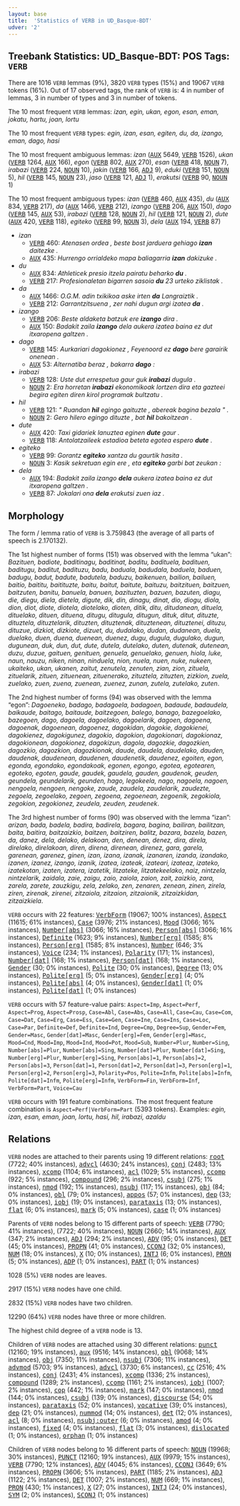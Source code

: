 ```yaml
---
layout: base
title:  'Statistics of VERB in UD_Basque-BDT'
udver: '2'
---
```


## Treebank Statistics: UD_Basque-BDT: POS Tags: `VERB`

There are 1016 `VERB` lemmas (9%), 3820 `VERB` types (15%) and 19067 `VERB` tokens (16%).
Out of 17 observed tags, the rank of `VERB` is: 4 in number of lemmas, 3 in number of types and 3 in number of tokens.

The 10 most frequent `VERB` lemmas: <em>izan, egin, ukan, egon, esan, eman, jokatu, hartu, joan, lortu</em>

The 10 most frequent `VERB` types:  <em>egin, izan, esan, egiten, du, da, izango, eman, dago, hasi</em>

The 10 most frequent ambiguous lemmas: <em>izan</em> (<tt><a href="eu_bdt-pos-AUX.html">AUX</a></tt> 5649, <tt><a href="eu_bdt-pos-VERB.html">VERB</a></tt> 1526), <em>ukan</em> (<tt><a href="eu_bdt-pos-VERB.html">VERB</a></tt> 1264, <tt><a href="eu_bdt-pos-AUX.html">AUX</a></tt> 166), <em>egon</em> (<tt><a href="eu_bdt-pos-VERB.html">VERB</a></tt> 802, <tt><a href="eu_bdt-pos-AUX.html">AUX</a></tt> 270), <em>esan</em> (<tt><a href="eu_bdt-pos-VERB.html">VERB</a></tt> 418, <tt><a href="eu_bdt-pos-NOUN.html">NOUN</a></tt> 7), <em>irabazi</em> (<tt><a href="eu_bdt-pos-VERB.html">VERB</a></tt> 224, <tt><a href="eu_bdt-pos-NOUN.html">NOUN</a></tt> 10), <em>jakin</em> (<tt><a href="eu_bdt-pos-VERB.html">VERB</a></tt> 166, <tt><a href="eu_bdt-pos-ADJ.html">ADJ</a></tt> 9), <em>eduki</em> (<tt><a href="eu_bdt-pos-VERB.html">VERB</a></tt> 151, <tt><a href="eu_bdt-pos-NOUN.html">NOUN</a></tt> 5), <em>hil</em> (<tt><a href="eu_bdt-pos-VERB.html">VERB</a></tt> 145, <tt><a href="eu_bdt-pos-NOUN.html">NOUN</a></tt> 23), <em>jaso</em> (<tt><a href="eu_bdt-pos-VERB.html">VERB</a></tt> 121, <tt><a href="eu_bdt-pos-ADJ.html">ADJ</a></tt> 1), <em>erakutsi</em> (<tt><a href="eu_bdt-pos-VERB.html">VERB</a></tt> 90, <tt><a href="eu_bdt-pos-NOUN.html">NOUN</a></tt> 1)

The 10 most frequent ambiguous types:  <em>izan</em> (<tt><a href="eu_bdt-pos-VERB.html">VERB</a></tt> 460, <tt><a href="eu_bdt-pos-AUX.html">AUX</a></tt> 435), <em>du</em> (<tt><a href="eu_bdt-pos-AUX.html">AUX</a></tt> 834, <tt><a href="eu_bdt-pos-VERB.html">VERB</a></tt> 217), <em>da</em> (<tt><a href="eu_bdt-pos-AUX.html">AUX</a></tt> 1466, <tt><a href="eu_bdt-pos-VERB.html">VERB</a></tt> 212), <em>izango</em> (<tt><a href="eu_bdt-pos-VERB.html">VERB</a></tt> 206, <tt><a href="eu_bdt-pos-AUX.html">AUX</a></tt> 150), <em>dago</em> (<tt><a href="eu_bdt-pos-VERB.html">VERB</a></tt> 145, <tt><a href="eu_bdt-pos-AUX.html">AUX</a></tt> 53), <em>irabazi</em> (<tt><a href="eu_bdt-pos-VERB.html">VERB</a></tt> 128, <tt><a href="eu_bdt-pos-NOUN.html">NOUN</a></tt> 2), <em>hil</em> (<tt><a href="eu_bdt-pos-VERB.html">VERB</a></tt> 121, <tt><a href="eu_bdt-pos-NOUN.html">NOUN</a></tt> 2), <em>dute</em> (<tt><a href="eu_bdt-pos-AUX.html">AUX</a></tt> 420, <tt><a href="eu_bdt-pos-VERB.html">VERB</a></tt> 118), <em>egiteko</em> (<tt><a href="eu_bdt-pos-VERB.html">VERB</a></tt> 99, <tt><a href="eu_bdt-pos-NOUN.html">NOUN</a></tt> 3), <em>dela</em> (<tt><a href="eu_bdt-pos-AUX.html">AUX</a></tt> 194, <tt><a href="eu_bdt-pos-VERB.html">VERB</a></tt> 87)


* <em>izan</em>
  * <tt><a href="eu_bdt-pos-VERB.html">VERB</a></tt> 460: <em>Atenasen ordea , beste bost jarduera gehiago <b>izan</b> daitezke .</em>
  * <tt><a href="eu_bdt-pos-AUX.html">AUX</a></tt> 435: <em>Hurrengo orrialdeko mapa baliagarria <b>izan</b> dakizuke .</em>
* <em>du</em>
  * <tt><a href="eu_bdt-pos-AUX.html">AUX</a></tt> 834: <em>Athleticek presio itzela pairatu beharko <b>du</b> .</em>
  * <tt><a href="eu_bdt-pos-VERB.html">VERB</a></tt> 217: <em>Profesionaletan bigarren sasoia <b>du</b> 23 urteko ziklistak .</em>
* <em>da</em>
  * <tt><a href="eu_bdt-pos-AUX.html">AUX</a></tt> 1466: <em>O.G.M. adin txikikoa aske irten <b>da</b> Langraiztik .</em>
  * <tt><a href="eu_bdt-pos-VERB.html">VERB</a></tt> 212: <em>Garrantzitsuena , zer nahi dugun argi izatea <b>da</b> .</em>
* <em>izango</em>
  * <tt><a href="eu_bdt-pos-VERB.html">VERB</a></tt> 206: <em>Beste aldaketa batzuk ere <b>izango</b> dira .</em>
  * <tt><a href="eu_bdt-pos-AUX.html">AUX</a></tt> 150: <em>Badakit zaila <b>izango</b> dela aukera izatea baina ez dut itxaropena galtzen .</em>
* <em>dago</em>
  * <tt><a href="eu_bdt-pos-VERB.html">VERB</a></tt> 145: <em>Aurkariari dagokionez , Feyenoord ez <b>dago</b> bere garairik onenean .</em>
  * <tt><a href="eu_bdt-pos-AUX.html">AUX</a></tt> 53: <em>Alternatiba beraz , bakarra <b>dago</b> :</em>
* <em>irabazi</em>
  * <tt><a href="eu_bdt-pos-VERB.html">VERB</a></tt> 128: <em>Uste dut errespetua gaur guk <b>irabazi</b> dugula .</em>
  * <tt><a href="eu_bdt-pos-NOUN.html">NOUN</a></tt> 2: <em>Era horretan <b>irabazi</b> ekonomikoak lortzen dira eta gazteei begira egiten diren kirol programak bultzatu .</em>
* <em>hil</em>
  * <tt><a href="eu_bdt-pos-VERB.html">VERB</a></tt> 121: <em>" Ruandan <b>hil</b> egingo gaituzte , abereak bagina bezala " .</em>
  * <tt><a href="eu_bdt-pos-NOUN.html">NOUN</a></tt> 2: <em>Gero hilero egingo dituzte , bat <b>hil</b> bakoitzean .</em>
* <em>dute</em>
  * <tt><a href="eu_bdt-pos-AUX.html">AUX</a></tt> 420: <em>Taxi gidariek lanuztea eginen <b>dute</b> gaur .</em>
  * <tt><a href="eu_bdt-pos-VERB.html">VERB</a></tt> 118: <em>Antolatzaileek estadioa beteta egotea espero <b>dute</b> .</em>
* <em>egiteko</em>
  * <tt><a href="eu_bdt-pos-VERB.html">VERB</a></tt> 99: <em>Gorantz <b>egiteko</b> xantza du gaurtik hasita .</em>
  * <tt><a href="eu_bdt-pos-NOUN.html">NOUN</a></tt> 3: <em>Kasik sekretuan egin ere , eta <b>egiteko</b> garbi bat zeukan :</em>
* <em>dela</em>
  * <tt><a href="eu_bdt-pos-AUX.html">AUX</a></tt> 194: <em>Badakit zaila izango <b>dela</b> aukera izatea baina ez dut itxaropena galtzen .</em>
  * <tt><a href="eu_bdt-pos-VERB.html">VERB</a></tt> 87: <em>Jokalari ona <b>dela</b> erakutsi zuen iaz .</em>

## Morphology

The form / lemma ratio of `VERB` is 3.759843 (the average of all parts of speech is 2.170132).

The 1st highest number of forms (151) was observed with the lemma “ukan”: <em>Bazituen, badiote, baditinagu, baditinat, baditu, badituela, badituen, baditugu, baditut, badituzu, badu, baduala, badudala, baduela, baduen, badugu, badut, badute, badutela, baduzu, baikenuen, bailion, bailuen, baitio, baititu, baitituzte, baitu, baitut, baitute, baituzu, baitzituen, baitzuen, baitzuten, banitu, banuela, banuen, bazituzten, bazuen, bazuten, diagu, die, diegu, diela, dietela, digute, dik, din, dinagu, dinat, dio, diogu, diola, dion, diot, diote, diotela, diotelako, dioten, ditik, ditu, ditudanean, dituela, dituelako, dituen, dituena, ditugu, ditugula, ditugun, dituk, ditut, dituzte, dituztela, dituztelarik, dituzten, dituztenak, dituztenean, dituztenei, dituzu, dituzue, dizkiot, dizkiote, dizuet, du, dudalako, dudan, dudanean, duela, duelako, duen, duena, duenean, duenez, dugu, dugula, dugulako, dugun, dugunean, duk, dun, dut, dute, dutela, dutelako, duten, dutenak, dutenean, duzu, duzue, gaituen, genituen, genuela, genuelako, genuen, hiola, luke, naun, nauzu, niken, ninan, ninduela, nion, nuela, nuen, nuke, nukeen, ukaiteko, ukan, ukanen, zaitut, zenutela, zenuten, zian, zion, zituela, zituelarik, zituen, zituenean, zituenerako, zituztela, zituzten, zizkion, zuela, zuelako, zuen, zuena, zuenean, zuenez, zunan, zutela, zutelako, zuten</em>.

The 2nd highest number of forms (94) was observed with the lemma “egon”: <em>Dagoeneko, badago, badagoela, badagoen, badaude, badaudela, baikaude, baitago, baitaude, baitzegoen, balego, banago, bazegoelako, bazegoen, dago, dagoela, dagoelako, dagoelarik, dagoen, dagoena, dagoenak, dagoenean, dagoenez, dagokidan, dagokie, dagokienei, dagokienez, dagokigunez, dagokio, dagokion, dagokionari, dagokionaz, dagokionean, dagokionez, dagokizun, dagola, dagozkie, dagozkien, dagozkio, dagozkion, dagozkionak, daude, daudela, daudelako, dauden, daudenak, daudenean, daudenen, daudenetik, daudenez, egoiten, egon, egonda, egondako, egondakoak, egonen, egongo, egotea, egotearen, egoteko, egoten, gaude, gaudek, gaudela, gauden, gaudenok, geuden, geundela, geundelarik, geunden, hago, legokeela, nago, nagoela, nagoen, nengoela, nengoen, nengoke, zaude, zaudela, zaudelarik, zaudezte, zegoela, zegoelako, zegoen, zegoena, zegoenean, zegoenik, zegokiola, zegokion, zegokionez, zeudela, zeuden, zeudenek</em>.

The 3rd highest number of forms (90) was observed with the lemma “izan”: <em>arizan, bada, badela, badira, badirela, bagara, bagina, bailiran, bailitzan, baita, baitira, baitzaizkio, baitzen, baitziren, balitz, bazara, bazela, bazen, da, danez, dela, delako, delakoan, den, denean, denez, dira, direla, direlako, direlakoan, diren, direna, direnean, direnez, gara, garela, garenean, garenez, ginen, izan, izana, izanak, izanaren, izanda, izandako, izanen, izanez, izango, izanik, izatea, izateak, izateari, izateaz, izateko, izatekotan, izaten, izatera, izatetik, litzateke, litzatekeelako, naiz, nintzela, nintzelarik, zaidala, zaie, zaigu, zaio, zaiola, zaion, zait, zaizkio, zara, zarela, zarete, zauzkigu, zela, zelako, zen, zenaren, zenean, zinen, zirela, ziren, zirenak, zirenei, zitzaiola, zitzaion, zitzaionik, zitzaizkidan, zitzaizkiela</em>.

`VERB` occurs with 22 features: <tt><a href="eu_bdt-feat-VerbForm.html">VerbForm</a></tt> (19067; 100% instances), <tt><a href="eu_bdt-feat-Aspect.html">Aspect</a></tt> (11615; 61% instances), <tt><a href="eu_bdt-feat-Case.html">Case</a></tt> (3976; 21% instances), <tt><a href="eu_bdt-feat-Mood.html">Mood</a></tt> (3066; 16% instances), <tt><a href="eu_bdt-feat-Number-abs.html">Number[abs]</a></tt> (3066; 16% instances), <tt><a href="eu_bdt-feat-Person-abs.html">Person[abs]</a></tt> (3066; 16% instances), <tt><a href="eu_bdt-feat-Definite.html">Definite</a></tt> (1623; 9% instances), <tt><a href="eu_bdt-feat-Number-erg.html">Number[erg]</a></tt> (1585; 8% instances), <tt><a href="eu_bdt-feat-Person-erg.html">Person[erg]</a></tt> (1585; 8% instances), <tt><a href="eu_bdt-feat-Number.html">Number</a></tt> (646; 3% instances), <tt><a href="eu_bdt-feat-Voice.html">Voice</a></tt> (234; 1% instances), <tt><a href="eu_bdt-feat-Polarity.html">Polarity</a></tt> (171; 1% instances), <tt><a href="eu_bdt-feat-Number-dat.html">Number[dat]</a></tt> (168; 1% instances), <tt><a href="eu_bdt-feat-Person-dat.html">Person[dat]</a></tt> (168; 1% instances), <tt><a href="eu_bdt-feat-Gender.html">Gender</a></tt> (30; 0% instances), <tt><a href="eu_bdt-feat-Polite.html">Polite</a></tt> (30; 0% instances), <tt><a href="eu_bdt-feat-Degree.html">Degree</a></tt> (13; 0% instances), <tt><a href="eu_bdt-feat-Polite-erg.html">Polite[erg]</a></tt> (5; 0% instances), <tt><a href="eu_bdt-feat-Gender-erg.html">Gender[erg]</a></tt> (4; 0% instances), <tt><a href="eu_bdt-feat-Polite-abs.html">Polite[abs]</a></tt> (4; 0% instances), <tt><a href="eu_bdt-feat-Gender-dat.html">Gender[dat]</a></tt> (1; 0% instances), <tt><a href="eu_bdt-feat-Polite-dat.html">Polite[dat]</a></tt> (1; 0% instances)

`VERB` occurs with 57 feature-value pairs: `Aspect=Imp`, `Aspect=Perf`, `Aspect=Prog`, `Aspect=Prosp`, `Case=Abl`, `Case=Abs`, `Case=All`, `Case=Cau`, `Case=Com`, `Case=Dat`, `Case=Erg`, `Case=Ess`, `Case=Gen`, `Case=Ine`, `Case=Ins`, `Case=Loc`, `Case=Par`, `Definite=Def`, `Definite=Ind`, `Degree=Cmp`, `Degree=Sup`, `Gender=Fem`, `Gender=Masc`, `Gender[dat]=Masc`, `Gender[erg]=Fem`, `Gender[erg]=Masc`, `Mood=Cnd`, `Mood=Imp`, `Mood=Ind`, `Mood=Pot`, `Mood=Sub`, `Number=Plur`, `Number=Sing`, `Number[abs]=Plur`, `Number[abs]=Sing`, `Number[dat]=Plur`, `Number[dat]=Sing`, `Number[erg]=Plur`, `Number[erg]=Sing`, `Person[abs]=1`, `Person[abs]=2`, `Person[abs]=3`, `Person[dat]=1`, `Person[dat]=2`, `Person[dat]=3`, `Person[erg]=1`, `Person[erg]=2`, `Person[erg]=3`, `Polarity=Pos`, `Polite=Infm`, `Polite[abs]=Infm`, `Polite[dat]=Infm`, `Polite[erg]=Infm`, `VerbForm=Fin`, `VerbForm=Inf`, `VerbForm=Part`, `Voice=Cau`

`VERB` occurs with 191 feature combinations.
The most frequent feature combination is `Aspect=Perf|VerbForm=Part` (5393 tokens).
Examples: <em>egin, izan, esan, eman, joan, lortu, hasi, hil, irabazi, azaldu</em>


## Relations

`VERB` nodes are attached to their parents using 19 different relations: <tt><a href="eu_bdt-dep-root.html">root</a></tt> (7722; 40% instances), <tt><a href="eu_bdt-dep-advcl.html">advcl</a></tt> (4630; 24% instances), <tt><a href="eu_bdt-dep-conj.html">conj</a></tt> (2483; 13% instances), <tt><a href="eu_bdt-dep-xcomp.html">xcomp</a></tt> (1104; 6% instances), <tt><a href="eu_bdt-dep-acl.html">acl</a></tt> (1029; 5% instances), <tt><a href="eu_bdt-dep-ccomp.html">ccomp</a></tt> (922; 5% instances), <tt><a href="eu_bdt-dep-compound.html">compound</a></tt> (296; 2% instances), <tt><a href="eu_bdt-dep-csubj.html">csubj</a></tt> (275; 1% instances), <tt><a href="eu_bdt-dep-nmod.html">nmod</a></tt> (192; 1% instances), <tt><a href="eu_bdt-dep-nsubj.html">nsubj</a></tt> (117; 1% instances), <tt><a href="eu_bdt-dep-obj.html">obj</a></tt> (84; 0% instances), <tt><a href="eu_bdt-dep-obl.html">obl</a></tt> (79; 0% instances), <tt><a href="eu_bdt-dep-appos.html">appos</a></tt> (57; 0% instances), <tt><a href="eu_bdt-dep-dep.html">dep</a></tt> (33; 0% instances), <tt><a href="eu_bdt-dep-iobj.html">iobj</a></tt> (19; 0% instances), <tt><a href="eu_bdt-dep-parataxis.html">parataxis</a></tt> (13; 0% instances), <tt><a href="eu_bdt-dep-flat.html">flat</a></tt> (6; 0% instances), <tt><a href="eu_bdt-dep-mark.html">mark</a></tt> (5; 0% instances), <tt><a href="eu_bdt-dep-case.html">case</a></tt> (1; 0% instances)

Parents of `VERB` nodes belong to 15 different parts of speech: <tt><a href="eu_bdt-pos-VERB.html">VERB</a></tt> (7790; 41% instances),  (7722; 40% instances), <tt><a href="eu_bdt-pos-NOUN.html">NOUN</a></tt> (2660; 14% instances), <tt><a href="eu_bdt-pos-AUX.html">AUX</a></tt> (347; 2% instances), <tt><a href="eu_bdt-pos-ADJ.html">ADJ</a></tt> (294; 2% instances), <tt><a href="eu_bdt-pos-ADV.html">ADV</a></tt> (95; 0% instances), <tt><a href="eu_bdt-pos-DET.html">DET</a></tt> (45; 0% instances), <tt><a href="eu_bdt-pos-PROPN.html">PROPN</a></tt> (41; 0% instances), <tt><a href="eu_bdt-pos-CCONJ.html">CCONJ</a></tt> (32; 0% instances), <tt><a href="eu_bdt-pos-NUM.html">NUM</a></tt> (18; 0% instances), <tt><a href="eu_bdt-pos-X.html">X</a></tt> (10; 0% instances), <tt><a href="eu_bdt-pos-INTJ.html">INTJ</a></tt> (6; 0% instances), <tt><a href="eu_bdt-pos-PRON.html">PRON</a></tt> (5; 0% instances), <tt><a href="eu_bdt-pos-ADP.html">ADP</a></tt> (1; 0% instances), <tt><a href="eu_bdt-pos-PART.html">PART</a></tt> (1; 0% instances)

1028 (5%) `VERB` nodes are leaves.

2917 (15%) `VERB` nodes have one child.

2832 (15%) `VERB` nodes have two children.

12290 (64%) `VERB` nodes have three or more children.

The highest child degree of a `VERB` node is 13.

Children of `VERB` nodes are attached using 30 different relations: <tt><a href="eu_bdt-dep-punct.html">punct</a></tt> (12160; 19% instances), <tt><a href="eu_bdt-dep-aux.html">aux</a></tt> (9516; 14% instances), <tt><a href="eu_bdt-dep-obl.html">obl</a></tt> (9068; 14% instances), <tt><a href="eu_bdt-dep-obj.html">obj</a></tt> (7350; 11% instances), <tt><a href="eu_bdt-dep-nsubj.html">nsubj</a></tt> (7306; 11% instances), <tt><a href="eu_bdt-dep-advmod.html">advmod</a></tt> (5703; 9% instances), <tt><a href="eu_bdt-dep-advcl.html">advcl</a></tt> (3730; 6% instances), <tt><a href="eu_bdt-dep-cc.html">cc</a></tt> (2516; 4% instances), <tt><a href="eu_bdt-dep-conj.html">conj</a></tt> (2431; 4% instances), <tt><a href="eu_bdt-dep-xcomp.html">xcomp</a></tt> (1336; 2% instances), <tt><a href="eu_bdt-dep-compound.html">compound</a></tt> (1289; 2% instances), <tt><a href="eu_bdt-dep-ccomp.html">ccomp</a></tt> (1161; 2% instances), <tt><a href="eu_bdt-dep-iobj.html">iobj</a></tt> (1007; 2% instances), <tt><a href="eu_bdt-dep-cop.html">cop</a></tt> (442; 1% instances), <tt><a href="eu_bdt-dep-mark.html">mark</a></tt> (147; 0% instances), <tt><a href="eu_bdt-dep-nmod.html">nmod</a></tt> (144; 0% instances), <tt><a href="eu_bdt-dep-csubj.html">csubj</a></tt> (139; 0% instances), <tt><a href="eu_bdt-dep-discourse.html">discourse</a></tt> (54; 0% instances), <tt><a href="eu_bdt-dep-parataxis.html">parataxis</a></tt> (52; 0% instances), <tt><a href="eu_bdt-dep-vocative.html">vocative</a></tt> (39; 0% instances), <tt><a href="eu_bdt-dep-dep.html">dep</a></tt> (21; 0% instances), <tt><a href="eu_bdt-dep-nummod.html">nummod</a></tt> (14; 0% instances), <tt><a href="eu_bdt-dep-det.html">det</a></tt> (12; 0% instances), <tt><a href="eu_bdt-dep-acl.html">acl</a></tt> (8; 0% instances), <tt><a href="eu_bdt-dep-nsubj-outer.html">nsubj:outer</a></tt> (6; 0% instances), <tt><a href="eu_bdt-dep-amod.html">amod</a></tt> (4; 0% instances), <tt><a href="eu_bdt-dep-fixed.html">fixed</a></tt> (4; 0% instances), <tt><a href="eu_bdt-dep-flat.html">flat</a></tt> (3; 0% instances), <tt><a href="eu_bdt-dep-dislocated.html">dislocated</a></tt> (1; 0% instances), <tt><a href="eu_bdt-dep-orphan.html">orphan</a></tt> (1; 0% instances)

Children of `VERB` nodes belong to 16 different parts of speech: <tt><a href="eu_bdt-pos-NOUN.html">NOUN</a></tt> (19968; 30% instances), <tt><a href="eu_bdt-pos-PUNCT.html">PUNCT</a></tt> (12160; 19% instances), <tt><a href="eu_bdt-pos-AUX.html">AUX</a></tt> (9979; 15% instances), <tt><a href="eu_bdt-pos-VERB.html">VERB</a></tt> (7790; 12% instances), <tt><a href="eu_bdt-pos-ADV.html">ADV</a></tt> (4045; 6% instances), <tt><a href="eu_bdt-pos-CCONJ.html">CCONJ</a></tt> (3649; 6% instances), <tt><a href="eu_bdt-pos-PROPN.html">PROPN</a></tt> (3606; 5% instances), <tt><a href="eu_bdt-pos-PART.html">PART</a></tt> (1185; 2% instances), <tt><a href="eu_bdt-pos-ADJ.html">ADJ</a></tt> (1122; 2% instances), <tt><a href="eu_bdt-pos-DET.html">DET</a></tt> (1007; 2% instances), <tt><a href="eu_bdt-pos-NUM.html">NUM</a></tt> (669; 1% instances), <tt><a href="eu_bdt-pos-PRON.html">PRON</a></tt> (430; 1% instances), <tt><a href="eu_bdt-pos-X.html">X</a></tt> (27; 0% instances), <tt><a href="eu_bdt-pos-INTJ.html">INTJ</a></tt> (24; 0% instances), <tt><a href="eu_bdt-pos-SYM.html">SYM</a></tt> (2; 0% instances), <tt><a href="eu_bdt-pos-SCONJ.html">SCONJ</a></tt> (1; 0% instances)

